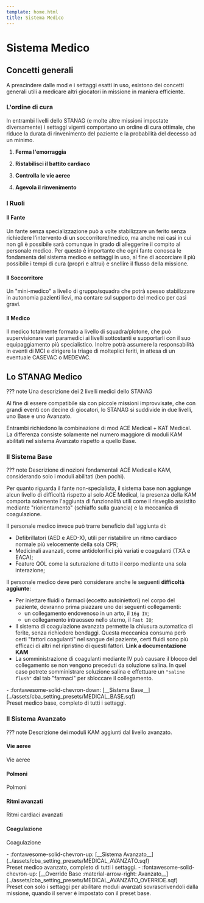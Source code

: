 ```yaml
---
template: home.html
title: Sistema Medico
---
```


# Sistema Medico

## Concetti generali

A prescindere dalle mod e i settaggi esatti in uso, esistono dei concetti generali utili a medicare altri giocatori in missione in maniera efficiente.

### L'ordine di cura

In entrambi livelli dello STANAG (e molte altre missioni impostate diversamente) i settaggi vigenti comportano un ordine di cura ottimale, che riduce la durata di rinvenimento del paziente e la probabilità del decesso ad un minimo.

1. **Ferma l'emorraggia**

2. **Ristabilisci il battito cardiaco**

3. **Controlla le vie aeree**

4. **Agevola il rinvenimento**

### I Ruoli

#### Il Fante

Un fante senza specializzazione può a volte stabilizzare un ferito senza richiedere l'intervento di un soccorritore/medico, ma anche nei casi in cui non gli è possibile sarà comunque in grado di alleggerire il compito al personale medico.
Per questo è importante che ogni fante conosca le fondamenta del sistema medico e settaggi in uso, al fine di accorciare il più possibile i tempi di cura (propri e altrui) e snellire il flusso della missione.

#### Il Soccorritore

Un "mini-medico" a livello di gruppo/squadra che potrà spesso stabilizzare in autonomia pazienti lievi, ma contare sul supporto del medico per casi gravi.

#### Il Medico

Il medico totalmente formato a livello di squadra/plotone, che può supervisionare vari paramedici ai livelli sottostanti e supportarli con il suo equipaggiamento più specialistico. Inoltre potrà assumere la responsabilità in eventi di MCI e dirigere la triage di molteplici feriti, in attesa di un eventuale CASEVAC o MEDEVAC.

## Lo STANAG Medico

??? note
    Una descrizione dei 2 livelli medici dello STANAG

Al fine di essere compatibile sia con piccole missioni improvvisate, che con grandi eventi con decine di giocatori, lo STANAG si suddivide in due livelli, uno Base e uno Avanzato.

Entrambi richiedono la combinazione di mod ACE Medical + KAT Medical. La differenza consiste solamente nel numero maggiore di moduli KAM abilitati nel sistema Avanzato rispetto a quello Base.

### Il Sistema Base

??? note
    Descrizione di nozioni fondamentali ACE Medical e KAM, considerando solo i moduli abilitati (ben pochi).

Per quanto riguarda il fante non-specialista, il sistema base non aggiunge alcun livello di difficoltà rispetto al solo ACE Medical, la presenza della KAM comporta solamente l'aggiunta di funzionalità utili come il risveglio assistito mediante "riorientamento" (schiaffo sulla guancia) e la meccanica di coagulazione.

Il personale medico invece può trarre beneficio dall'aggiunta di:

- Defibrillatori (AED e AED-X), utili per ristabilire un ritmo cardiaco normale più velocemente della sola CPR;
- Medicinali avanzati, come antidolorifici più variati e coagulanti (TXA e EACA);
- Feature QOL come la suturazione di tutto il corpo mediante una sola interazione;

Il personale medico deve però considerare anche le seguenti **difficoltà aggiunte**:

- Per iniettare fluidi o farmaci (eccetto autoiniettori) nel corpo del paziente, dovranno prima piazzare uno dei seguenti collegamenti:
    - un collegamento endovenoso in un arto, il `16g IV`;
    - un collegamento intraosseo nello sterno, il `Fast IO`;
- Il sistema di coagulazione avanzata permette la chiusura automatica di ferite, senza richiedere bendaggi. Questa meccanica consuma però certi "fattori coagulanti" nel sangue del paziente, certi fluidi sono più efficaci di altri nel ripristino di questi fattori. **Link a documentazione KAM**
- La somministrazione di coagulanti mediante IV può causare il blocco del collegamento se non vengono preceduti da soluzione salina. In quel caso potrete somministrare soluzione salina e effettuare un `"saline flush"` dal tab "farmaci" per sbloccare il collegamento.

<div class="grid cards" markdown>
- :fontawesome-solid-chevron-down: [__Sistema Base__](../assets/cba_setting_presets/MEDICAL_BASE.sqf)<br>
  Preset medico base, completo di tutti i settaggi.
</div>

### Il Sistema Avanzato

??? note
    Descrizione dei moduli KAM aggiunti dal livello avanzato.

#### Vie aeree

Vie aeree

#### Polmoni

Polmoni

#### Ritmi avanzati

Ritmi cardiaci avanzati

#### Coagulazione

Coagulazione

<div class="grid cards" markdown>
- :fontawesome-solid-chevron-up: [__Sistema Avanzato__](../assets/cba_setting_presets/MEDICAL_AVANZATO.sqf)<br>
  Preset medico avanzato, completo di tutti i settaggi.
- :fontawesome-solid-chevron-up: [__Override Base :material-arrow-right: Avanzato__](../assets/cba_setting_presets/MEDICAL_AVANZATO_OVERRIDE.sqf)<br>
  Preset con solo i settaggi per abilitare moduli avanzati sovrascrivendoli dalla missione, quando il server è impostato con il preset base.
</div>
